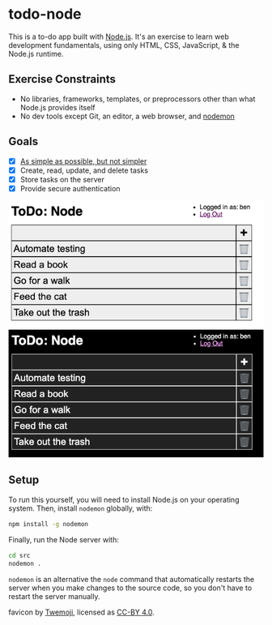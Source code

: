 # todo-node

This is a to-do app built with [Node.js](https://nodejs.org/). It's an exercise
to learn web development fundamentals, using only HTML, CSS, JavaScript, &
the Node.js runtime.

## Exercise Constraints
- No libraries, frameworks, templates, or preprocessors other than what Node.js
  provides itself
- No dev tools except Git, an editor, a web browser, and
  [nodemon](https://www.npmjs.com/package/nodemon)

## Goals
- [x] [As simple as possible, but not simpler](https://quoteinvestigator.com/2011/05/13/einstein-simple/)
- [x] Create, read, update, and delete tasks
- [x] Store tasks on the server
- [x] Provide secure authentication

![ToDo app screenshot - light mode](screenshots/todo-light.png)
![ToDo app screenshot - dark mode](screenshots/todo-dark.png)

## Setup
To run this yourself, you will need to install Node.js on your operating
system. Then, install `nodemon` globally, with:
```sh
npm install -g nodemon
```
Finally, run the Node server with:
```sh
cd src
nodemon .
```
`nodemon` is an alternative the `node` command that automatically restarts the
server when you make changes to the source code, so you don't have to restart
the server manually.

favicon by [Twemoji](https://twemoji.twitter.com/), licensed as [CC-BY
4.0](https://creativecommons.org/licenses/by/4.0/).
